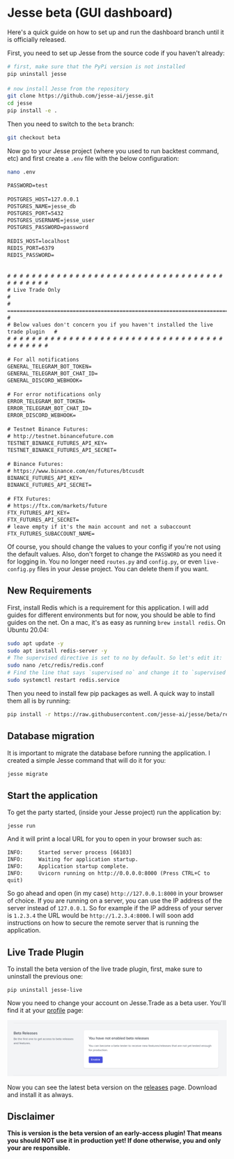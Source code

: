 # Jesse beta (GUI dashboard)

Here's a quick guide on how to set up and run the dashboard branch until it is officially released.

First, you need to set up Jesse from the source code if you haven't already:
```sh
# first, make sure that the PyPi version is not installed
pip uninstall jesse

# now install Jesse from the repository
git clone https://github.com/jesse-ai/jesse.git
cd jesse
pip install -e .
```

Then you need to switch to the `beta` branch:
```sh
git checkout beta
```

Now go to your Jesse project (where you used to run backtest command, etc) and first create a `.env` file with the below configuration:

```sh
nano .env
```

```
PASSWORD=test

POSTGRES_HOST=127.0.0.1
POSTGRES_NAME=jesse_db
POSTGRES_PORT=5432
POSTGRES_USERNAME=jesse_user
POSTGRES_PASSWORD=password

REDIS_HOST=localhost
REDIS_PORT=6379
REDIS_PASSWORD=


# # # # # # # # # # # # # # # # # # # # # # # # # # # # # # # # # # # # # # # # # # 
# Live Trade Only                                                                 # 
# =============================================================================== #
# Below values don't concern you if you haven't installed the live trade plugin   #
# # # # # # # # # # # # # # # # # # # # # # # # # # # # # # # # # # # # # # # # # # 

# For all notifications
GENERAL_TELEGRAM_BOT_TOKEN=
GENERAL_TELEGRAM_BOT_CHAT_ID=
GENERAL_DISCORD_WEBHOOK=

# For error notifications only
ERROR_TELEGRAM_BOT_TOKEN=
ERROR_TELEGRAM_BOT_CHAT_ID=
ERROR_DISCORD_WEBHOOK=

# Testnet Binance Futures: 
# http://testnet.binancefuture.com
TESTNET_BINANCE_FUTURES_API_KEY=
TESTNET_BINANCE_FUTURES_API_SECRET=

# Binance Futures: 
# https://www.binance.com/en/futures/btcusdt
BINANCE_FUTURES_API_KEY=
BINANCE_FUTURES_API_SECRET=

# FTX Futures: 
# https://ftx.com/markets/future
FTX_FUTURES_API_KEY=
FTX_FUTURES_API_SECRET=
# leave empty if it's the main account and not a subaccount
FTX_FUTURES_SUBACCOUNT_NAME=
```

Of course, you should change the values to your config if you're not using the default values. Also, don't forget to change the `PASSWORD` as you need it for logging in. You no longer need `routes.py` and `config.py`, or even `live-config.py` files in your Jesse project. You can delete them if you want.

## New Requirements
First, install Redis which is a requirement for this application. I will add guides for different environments but for now, you should be able to find guides on the net. On a mac, it's as easy as running `brew install redis`. On Ubuntu 20.04:

```sh
sudo apt update -y
sudo apt install redis-server -y
# The supervised directive is set to no by default. So let's edit it:
sudo nano /etc/redis/redis.conf
# Find the line that says `supervised no` and change it to `supervised systemd`
sudo systemctl restart redis.service
```

Then you need to install few pip packages as well. A quick way to install them all is by running:
```sh
pip install -r https://raw.githubusercontent.com/jesse-ai/jesse/beta/requirements.txt
```

## Database migration
It is important to migrate the database before running the application. I created a simple Jesse command that will do it for you:
```sh
jesse migrate
```

## Start the application

To get the party started, (inside your Jesse project) run the application by:
```
jesse run
```

And it will print a local URL for you to open in your browser such as:
```
INFO:     Started server process [66103]
INFO:     Waiting for application startup.
INFO:     Application startup complete.
INFO:     Uvicorn running on http://0.0.0.0:8000 (Press CTRL+C to quit)
```

So go ahead and open (in my case) `http://127.0.0.1:8000` in your browser of choice. If you are running on a server, you can use the IP address of the server instead of 
`127.0.0.1`. So for example if the IP address of your server is `1.2.3.4` the URL would be `http://1.2.3.4:8000`. I will soon add instructions on how to secure the remote server that is running the application.

## Live Trade Plugin
To install the beta version of the live trade plugin, first, make sure to uninstall the previous one:
```
pip uninstall jesse-live
```

Now you need to change your account on Jesse.Trade as a beta user. You'll find it at your [profile](https://jesse.trade/user/profile) page:

![user profile beta](https://raw.githubusercontent.com/jesse-ai/storage/master/singles/user-profile-beta.jpg)

Now you can see the latest beta version on the [releases](http://jesse.trade/releases) page. Download and install it as always. 

## Disclaimer
**This is version is the beta version of an early-access plugin! That means you should NOT use it in production yet! If done otherwise, you and only your are responsible.**